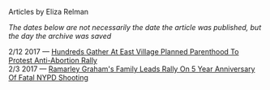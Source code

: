 Articles by Eliza Relman

*The dates below are not necessarily the date the article was published, but the day the archive was saved*

2/12 2017 — [Hundreds Gather At East Village Planned Parenthood To Protest Anti-Abortion Rally](https://web.archive.org/web/20170212185202/http://gothamist.com/2017/02/12/abortion_rights_activists_protest_f.php)  
2/3 2017 — [Ramarley Graham's Family Leads Rally On 5 Year Anniversary Of Fatal NYPD Shooting](https://web.archive.org/web/20170203200938/http://gothamist.com/2017/02/03/ramarley_graham_rally.php)  
